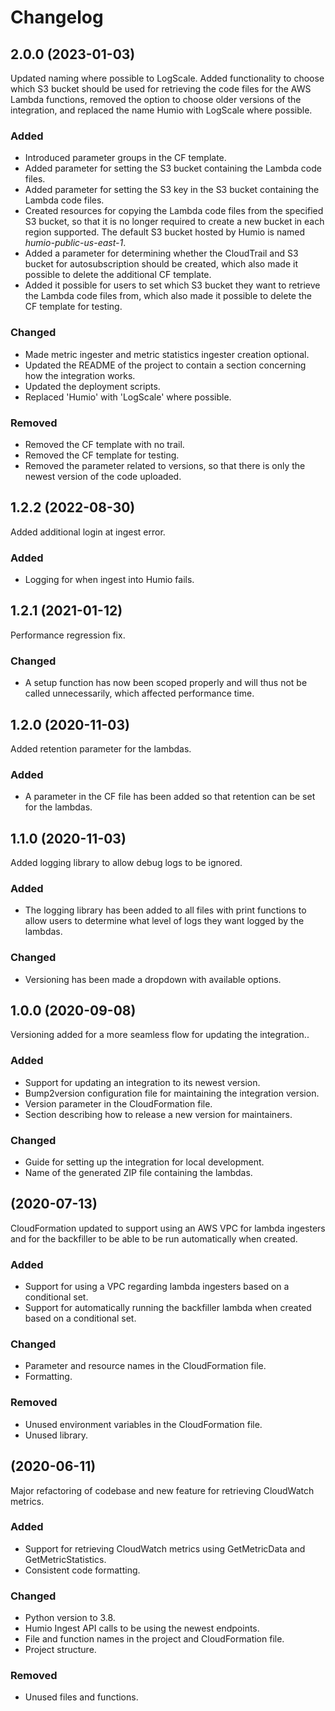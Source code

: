 # Changelog

## 2.0.0 (2023-01-03)
Updated naming where possible to LogScale.
Added functionality to choose which S3 bucket should be used for 
retrieving the code files for the AWS Lambda functions, 
removed the option to choose older versions of the integration,
and replaced the name Humio with LogScale where possible.


### Added
- Introduced parameter groups in the CF template.
- Added parameter for setting the S3 bucket containing the Lambda code files.
- Added parameter for setting the S3 key in the S3 bucket containing the Lambda code files.
- Created resources for copying the Lambda code files from the specified S3 bucket, so that it is no longer required to create a new bucket in each region supported. The default S3 bucket hosted by Humio is named _humio-public-us-east-1_.
- Added a parameter for determining whether the CloudTrail and S3 bucket for autosubscription should be created, which also made it possible to delete the additional CF template.
- Added it possible for users to set which S3 bucket they want to retrieve the Lambda code files from, which also made it possible to delete the CF template for testing.


### Changed
- Made metric ingester and metric statistics ingester creation optional.
- Updated the README of the project to contain a section concerning how the integration works.
- Updated the deployment scripts. 
- Replaced 'Humio' with 'LogScale' where possible. 

### Removed
- Removed the CF template with no trail.
- Removed the CF template for testing.
- Removed the parameter related to versions, so that there is only the newest version of the code uploaded.

## 1.2.2 (2022-08-30)
Added additional login at ingest error.

### Added
- Logging for when ingest into Humio fails.

## 1.2.1 (2021-01-12)
Performance regression fix.

### Changed
- A setup function has now been scoped properly and will thus not be called unnecessarily, which affected performance time.

## 1.2.0 (2020-11-03)
Added retention parameter for the lambdas.

### Added
- A parameter in the CF file has been added so that retention can be set for the lambdas.

## 1.1.0 (2020-11-03)
Added logging library to allow debug logs to be ignored.

### Added
- The logging library has been added to all files with print functions to allow users to determine what level of logs they want logged by the lambdas.

### Changed
- Versioning has been made a dropdown with available options.

## 1.0.0 (2020-09-08)
Versioning added for a more seamless flow for updating the integration..

### Added
- Support for updating an integration to its newest version.
- Bump2version configuration file for maintaining the integration version.
- Version parameter in the CloudFormation file.
- Section describing how to release a new version for maintainers.

### Changed
- Guide for setting up the integration for local development.
- Name of the generated ZIP file containing the lambdas.

## (2020-07-13)
CloudFormation updated to support using an AWS VPC for lambda ingesters and for the backfiller to be able to be run automatically when created.

### Added
- Support for using a VPC regarding lambda ingesters based on a conditional set.
- Support for automatically running the backfiller lambda when created based on a conditional set.

### Changed
- Parameter and resource names in the CloudFormation file.
- Formatting.

### Removed
- Unused environment variables in the CloudFormation file.
- Unused library.

## (2020-06-11)
Major refactoring of codebase and new feature for retrieving CloudWatch metrics.

### Added
- Support for retrieving CloudWatch metrics using GetMetricData and GetMetricStatistics.
- Consistent code formatting.

### Changed
- Python version to 3.8.
- Humio Ingest API calls to be using the newest endpoints.
- File and function names in the project and CloudFormation file.
- Project structure.

### Removed
- Unused files and functions.
